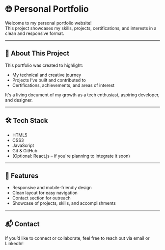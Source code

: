 # 🌐 Personal Portfolio

Welcome to my personal portfolio website!  
This project showcases my skills, projects, certifications, and interests in a clean and responsive format.

---

## 📌 About This Project

This portfolio was created to highlight:
- My technical and creative journey
- Projects I’ve built and contributed to
- Certifications, achievements, and areas of interest

It's a living document of my growth as a tech enthusiast, aspiring developer, and designer.

---

## 🛠️ Tech Stack

- HTML5  
- CSS3  
- JavaScript  
- Git & GitHub  
- (Optional: React.js – if you're planning to integrate it soon)

---

## 🚀 Features

- Responsive and mobile-friendly design  
- Clean layout for easy navigation  
- Contact section for outreach  
- Showcase of projects, skills, and accomplishments

---

## 📬 Contact

If you’d like to connect or collaborate, feel free to reach out via email or LinkedIn!
